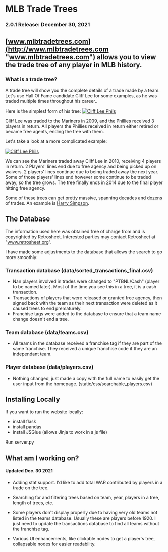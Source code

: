 # MLB Trade Trees

###  2.0.1 Release: December 30, 2021

## [www.mlbtradetrees.com](http://www.mlbtradetrees.com "www.mlbtradetrees.com") allows you to view the trade tree of any player in MLB history. 

### What is a trade tree? 
A trade tree will show you the complete details of a trade made by a team. Let's use Hall Of Fame candidate Cliff Lee for some examples, as he was traded multiple times throughout his career..

Here is the simplest form of his tree: [![Cliff Lee Phils](https://i.imgur.com/xNO9GWU.png "Cliff Lee Phils")](http://https://i.imgur.com/xNO9GWU.png "Cliff Lee Phils")

Cliff Lee was traded to the Mariners in 2009, and the Phillies received 3 players in return. All players the Phillies received in return either retired or became free agents, ending the tree with them. 

Let's take a look at a more complicated example:

[![Cliff Lee Phils](https://i.imgur.com/Nj8BtQB.png "Cliff Lee Phils")](https://i.imgur.com/Nj8BtQB.png "Cliff Lee Mariners")

We can see the Mariners traded away Cliff Lee in 2010, receiving 4 players in return. 2 Players' lines end due to free agency and being picked up on waivers. 2 players' lines continue due to being traded away the next year. Some of those players' lines end however some continue to be traded away, so the tree grows. The tree finally ends in 2014 due to the final player hitting free agency. 

Some of these trees can get pretty massive, spanning decades and dozens of trades. An example is [Harry Simpson](http://www.mlbtradetrees.com/player/simph101 "Harry Simpson").

## The Database
    
 The information used here was obtained free of
 charge from and is copyrighted by Retrosheet.  Interested
 parties may contact Retrosheet at "www.retrosheet.org".

I have made some adjustments to the database that allows the search to go more smoothly:

### Transaction database (data/sorted_transactions_final.csv)
- Nan players involved in trades were changed to "PTBNL/Cash" (player to be named later). Most of the time you see this in a tree, it is a cash transaction. 
- Transactions of players that were released or granted free agency, then signed back with the team as their next transaction were deleted as it caused trees to end prematurely. 
- Franchise tags were added to the database to ensure that a team name change doesn't end a tree. 

### Team database (data/teams.csv)
- All teams in the database received a franchise tag if they are part of the same franchise. They received a unique franchise code if they are an independant team. 

### Player database (data/players.csv)
- Nothing changed, just made a copy with the full name to easily get the user input from the homepage. (static/css/searchable_players.csv)

## Installing Locally
If you want to run the website locally:
- install flask
- install pandas
- install JSGlue (allows Jinja to work in a js file)

Run server.py


## What am I working on? 
#### Updated Dec. 30 2021
- Adding stat support. I'd like to add total WAR contributed by players in a trade on the tree.

- Searching for and filtering trees based on team, year, players in a tree, length of trees, etc.

- Some players don&#39;t display properly due to having very old teams not listed in the teams database. Usually these are players before 1920. I just need to update the transactions database to find all teams without the franchise tag. 

- Various UI enhancements, like clickable nodes to get a player's tree, collapsable nodes for easier readability. 









